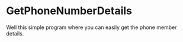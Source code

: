 # GetPhoneNumberDetails
Well this simple program where you can easily get the phone member details. 
